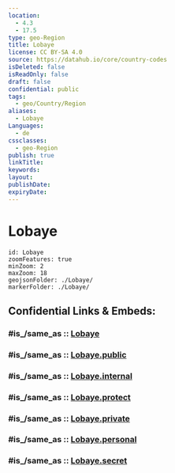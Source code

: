 ```yaml
---
location:
  - 4.3
  - 17.5
type: geo-Region
title: Lobaye
license: CC BY-SA 4.0
source: https://datahub.io/core/country-codes
isDeleted: false
isReadOnly: false
draft: false
confidential: public
tags:
  - geo/Country/Region
aliases:
  - Lobaye
Languages:
  - de
cssclasses:
  - geo-Region
publish: true
linkTitle:
keywords:
layout:
publishDate:
expiryDate:
---
```


# Lobaye

```leaflet
id: Lobaye
zoomFeatures: true 
minZoom: 2 
maxZoom: 18
geojsonFolder: ./Lobaye/
markerFolder: ./Lobaye/
```


## Confidential Links & Embeds: 

### #is_/same_as :: [Lobaye](/_Standards/Earth/Continent/Africa/Africa~Central/Central_African_Rep/prefectures~Central_African_Rep/Lobaye.md) 

### #is_/same_as :: [Lobaye.public](/_public/Earth/Continent/Africa/Africa~Central/Central_African_Rep/prefectures~Central_African_Rep/Lobaye.public.md) 

### #is_/same_as :: [Lobaye.internal](/_internal/Earth/Continent/Africa/Africa~Central/Central_African_Rep/prefectures~Central_African_Rep/Lobaye.internal.md) 

### #is_/same_as :: [Lobaye.protect](/_protect/Earth/Continent/Africa/Africa~Central/Central_African_Rep/prefectures~Central_African_Rep/Lobaye.protect.md) 

### #is_/same_as :: [Lobaye.private](/_private/Earth/Continent/Africa/Africa~Central/Central_African_Rep/prefectures~Central_African_Rep/Lobaye.private.md) 

### #is_/same_as :: [Lobaye.personal](/_personal/Earth/Continent/Africa/Africa~Central/Central_African_Rep/prefectures~Central_African_Rep/Lobaye.personal.md) 

### #is_/same_as :: [Lobaye.secret](/_secret/Earth/Continent/Africa/Africa~Central/Central_African_Rep/prefectures~Central_African_Rep/Lobaye.secret.md)

